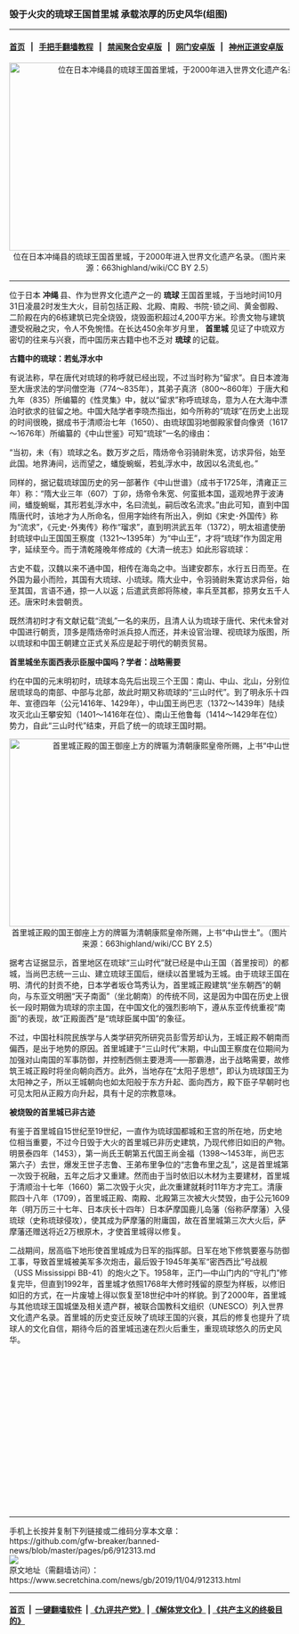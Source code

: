 ### 毁于火灾的琉球王国首里城 承载浓厚的历史风华(组图)
------------------------

#### [首页](https://github.com/gfw-breaker/banned-news/blob/master/README.md) &nbsp;&nbsp;|&nbsp;&nbsp; [手把手翻墙教程](https://github.com/gfw-breaker/guides/wiki) &nbsp;&nbsp;|&nbsp;&nbsp; [禁闻聚合安卓版](https://github.com/gfw-breaker/bn-android) &nbsp;&nbsp;|&nbsp;&nbsp; [网门安卓版](https://github.com/oGate2/oGate) &nbsp;&nbsp;|&nbsp;&nbsp; [神州正道安卓版](https://github.com/SzzdOgate/update) 



<div class="article_right" style="fone-color:#000">
 <p style="text-align:center">
  <img alt="位在日本冲绳县的琉球王国首里城，于2000年进入世界文化遗产名录。" src="http://img2.secretchina.com/pic/2019/5-31/p2435141a763921657-ss.jpg" style="height:337px; width:600px"/>
  <br>
   位在日本冲绳县的琉球王国首里城，于2000年进入世界文化遗产名录。（图片来源：663highland/wiki/CC BY 2.5）
   <span id="hideid" name="hideid" style="color:red;display:none;">
    <span href="https://www.secretchina.com">
    </span>
   </span>
  </br>
 </p>
 <div id="txt-mid1-t21-2017">
  

---


  </div>
 </div>
 <p>
  位于日本
  <strong>
   冲绳
  </strong>
  县、作为世界文化遗产之一的
  <strong>
   <span href="https://www.secretchina.com/news/gb/tag/琉球" target="_blank">
    琉球
   </span>
  </strong>
  王国首里城，于当地时间10月31日凌晨2时发生大火，目前包括正殿、北殿、南殿、书院･锁之间、黄金御殿、二阶殿在内的6栋建筑已完全烧毁，烧毁面积超过4,200平方米。珍贵文物与建筑遭受祝融之灾，令人不免惋惜。在长达450余年岁月里，
  <strong>
   首里城
  </strong>
  见证了中琉双方密切的往来与兴衰，而中国历来古籍中也不乏对
  <strong>
   琉球
  </strong>
  的记载。
  <span id="hideid" name="hideid" style="color:red;display:none;">
   <span href="https://www.secretchina.com">
   </span>
  </span>
 </p>
 <p>
  <strong>
   古籍中的琉球：若虬浮水中
  </strong>
 </p>
 <p>
  有说法称，早在唐代对琉球的称呼就已经出现，不过当时称为“留求”。自日本渡海至大唐求法的学问僧空海（774～835年），其弟子真济（800～860年）于唐大和九年（835）所编纂的《性灵集》中，就以“留求”称呼琉球岛，意为人在大海中漂泊时欲求的驻留之地。中国大陆学者李晓杰指出，如今所称的“琉球”在历史上出现的时间很晚，据成书于清顺治七年（1650）、由琉球国羽地御殿家督向像贤（1617～1676年）所编纂的《中山世鉴》可知“琉球”一名的缘由：
 </p>
 <p>
  “当初，未（有）琉球之名。数万岁之后，隋炀帝令羽骑尉朱宽，访求异俗，始至此国。地界涛间，远而望之，蟠旋蜿蜒，若虬浮水中，故因以名流虬也。”
 </p>
 <p>
  同样的，据记载琉球国历史的另一部著作《中山世谱》（成书于1725年，清雍正三年）称：“隋大业三年（607）丁卯，炀帝令朱宽、何蛮抵本国，遥观地界于波涛间，蟠旋蜿蜒，其形若虬浮水中，名曰流虬，嗣后改名流求。”由此可知，直到中国隋唐代时，该地才为人所命名，但用字始终有所出入，例如《宋史･外国传》称为“流求”，《元史･外夷传》称作“瑠求”，直到明洪武五年（1372），明太祖遣使册封琉球中山王国国王察度（1321～1395年）为“中山王”，才将“琉球”作为固定用字，延续至今。而于清乾隆晚年修成的《大清一统志》如此形容琉球：
 </p>
 <p>
  古史不载，汉魏以来不通中国，相传在海岛之中。当建安郡东，水行五日而至。在外国为最小而险，其国有大琉球、小琉球。隋大业中，令羽骑尉朱寛访求异俗，始至其国，言语不通，掠一人以返；后遣武贲郎将陈棱，率兵至其都，掠男女五千人还。唐宋时未尝朝贡。
 </p>
 <p>
  既然清初时才有文献记载“流虬”一名的来历，且清人认为琉球于唐代、宋代未曾对中国进行朝贡，顶多是隋炀帝时派兵掠人而还，并未设官治理、视琉球为版图，所以琉球和中国王朝建立正式关系应是起于明代的朝贡贸易。
 </p>
 <p>
  <strong>
   首里城坐东面西表示臣服中国吗？学者：战略需要
  </strong>
 </p>
 <p>
  约在中国的元末明初时，琉球本岛先后出现三个王国：南山、中山、北山，分别位居琉球岛的南部、中部与北部，故此时期又称琉球的“三山时代”。到了明永乐十四年、宣德四年（公元1416年、1429年），中山国王尚巴志（1372～1439年）陆续攻灭北山王攀安知（1401～1416年在位）、南山王他鲁每（1414～1429年在位）势力，自此“三山时代”结束，开启了统一的琉球王国时期。
 </p>
 <p style="text-align:center">
  <img alt="首里城正殿的国王御座上方的牌匾为清朝康熙皇帝所赐，上书“中山世土”。" src="http://img2.secretchina.com/pic/2019/5-31/p2435151a655207545-ss.jpg" style="height:337px; width:600px"/>
  <br>
   首里城正殿的国王御座上方的牌匾为清朝康熙皇帝所赐，上书“中山世土”。（图片来源：663highland/wiki/CC BY 2.5）
  </br>
 </p>
 <p>
  据考古证据显示，首里地区在琉球“三山时代”就已经是中山王国（首里按司）的都城，当尚巴志统一三山、建立琉球王国后，继续以首里城为王城。由于琉球王国在明、清代的封贡不绝，日本学者坂仓笃秀认为，首里城正殿建筑“坐东朝西”的朝向，与东亚文明圈“天子南面”（坐北朝南）的传统不同，这是因为中国在历史上很长一段时期做为琉球的宗主国，在中国文化的强烈影响下，遵从东亚传统重视“南面”的表现，故“正殿面西”是“琉球臣属中国”的象征。
 </p>
 <p>
  不过，中国社科院民族学与人类学研究所研究员彭雪芳却认为，王城正殿不朝南而偏西，是出于地势的原因。首里城建于“三山时代”末期，中山国王察度在位期间为加强对山南国的军事防御，并控制西侧主要港湾——那霸港，出于战略需要，故修筑王城正殿时将坐向朝向西方。此外，当地存在“太阳子思想”，即认为琉球国王为太阳神之子，所以王城朝向也如太阳般于东方升起、面向西方，殿下臣子早朝时也可见太阳从正殿方向升起，具有十足的宗教意味。
 </p>
 <p>
  <strong>
   被烧毁的首里城已非古迹
  </strong>
 </p>
 <p>
  有鉴于首里城自15世纪至19世纪，一直作为琉球国都城和王宫的所在地，历史地位相当重要，不过今日毁于大火的首里城已非历史建筑，乃现代修旧如旧的产物。明景泰四年（1453），第一尚氏王朝第五代国王尚金福（1398～1453年，尚巴志第六子）去世，爆发王世子志鲁、王弟布里争位的“志鲁布里之乱”，这是首里城第一次毁于祝融，五年之后才又重建。然而由于当时依旧以木材为主要建材，首里城于清顺治十七年（1660）第二次毁于火灾，此次重建就耗时11年方才完工。清康熙四十八年（1709），首里城正殿、南殿、北殿第三次被大火焚毁，由于公元1609年（明万历三十七年、日本庆长十四年）日本萨摩国鹿儿岛藩（俗称萨摩藩）入侵琉球（史称琉球侵攻），使其成为萨摩藩的附庸国，故在首里城第三次大火后，萨摩藩还赠送将近2万根原木，才使首里城得以修复。
 </p>
 <p>
  二战期间，居高临下地形使首里城成为日军的指挥部。日军在地下修筑要塞与防御工事，导致首里城被美军多次炮击，最后毁于1945年美军“密西西比”号战舰（USS Mississippi BB-41）的炮火之下。1958年，正门—中山门内的“守礼门”修复完毕，但直到1992年，首里城才依照1768年大修时残留的原型为样板，以修旧如旧的方式，在一片废墟上得以恢复至18世纪中叶的样貌。到了2000年，首里城与其他琉球王国城堡及相关遗产群，被联合国教科文组织（UNESCO）列入世界文化遗产名录。首里城的历史变迁反映了琉球王国的兴衰，其后的修复也提升了琉球人的文化自信，期待今后的首里城迅速在烈火后重生，重现琉球悠久的历史风华。
  <center>
   <div>
    <div id="txt-mid2-t22-2017" style="display: block;  height: 280px;  overflow: hidden;">
     <div id="SC-21">
     </div>
    </div>
   </div>
  </center>
 </p>
</div>

<hr/>
手机上长按并复制下列链接或二维码分享本文章：<br/>
https://github.com/gfw-breaker/banned-news/blob/master/pages/p6/912313.md <br/>
<a href='https://github.com/gfw-breaker/banned-news/blob/master/pages/p6/912313.md'><img src='https://github.com/gfw-breaker/banned-news/blob/master/pages/p6/912313.md.png'/></a> <br/>
原文地址（需翻墙访问）：https://www.secretchina.com/news/gb/2019/11/04/912313.html


------------------------
#### [首页](https://github.com/gfw-breaker/banned-news/blob/master/README.md) &nbsp;|&nbsp; [一键翻墙软件](https://github.com/gfw-breaker/nogfw/blob/master/README.md) &nbsp;| [《九评共产党》](https://github.com/gfw-breaker/9ping.md/blob/master/README.md#九评之一评共产党是什么) | [《解体党文化》](https://github.com/gfw-breaker/jtdwh.md/blob/master/README.md) | [《共产主义的终极目的》](https://github.com/gfw-breaker/gczydzjmd.md/blob/master/README.md)


<img src='http://gfw-breaker.win/banned-news/pages/p6/912313.md' width='0px' height='0px'/>